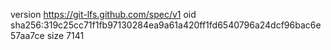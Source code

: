 version https://git-lfs.github.com/spec/v1
oid sha256:319c25cc71f1fb97130284ea9a61a420ff1fd6540796a24dcf96bac6e57aa7ce
size 7141
